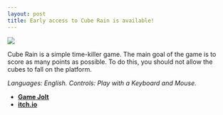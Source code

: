 ```yaml
---
layout: post
title: Early access to Cube Rain is available!
---
```


![](https://img.itch.zone/aW1hZ2UvMjg3OTQ4LzE0MDU0MjYucG5n/original/69zSGg.png)

Cube Rain is a simple time-killer game. The main goal of the game is to score as many points as possible. To do this, you should not allow the cubes to fall on the platform.

*Languages: English.*
*Controls: Play with a Keyboard and Mouse.*

- [**Game Jolt**](https://gamejolt.com/games/cube-rain/359253)
- [**itch.io**](https://drambluker.itch.io/cube-rain)
